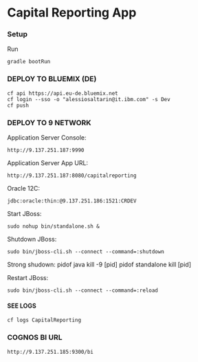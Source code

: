 # Capital Reporting App

### Setup

Run

    gradle bootRun
    

### DEPLOY TO BLUEMIX (DE)

    cf api https://api.eu-de.bluemix.net
    cf login --sso -o "alessiosaltarin@it.ibm.com" -s Dev
    cf push
    
    
### DEPLOY TO 9 NETWORK

Application Server Console:

    http://9.137.251.187:9990 
    
Application Server App URL:

    http://9.137.251.187:8080/capitalreporting
    
Oracle 12C:

    jdbc:oracle:thin:@9.137.251.186:1521:CRDEV  
    
Start JBoss:

    sudo nohup bin/standalone.sh &
    
Shutdown JBoss:

    sudo bin/jboss-cli.sh --connect --command=:shutdown         
    
Strong shudown:
    pidof java
    kill -9 [pid]
    pidof standalone
    kill [pid]       
    
Restart JBoss:

    sudo bin/jboss-cli.sh --connect --command=:reload    
    
#### SEE LOGS
    
    cf logs CapitalReporting
    
### COGNOS BI URL

    http://9.137.251.185:9300/bi
    